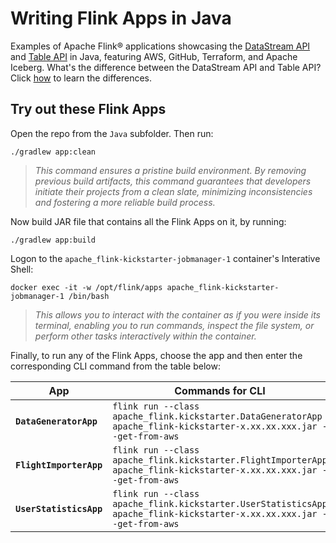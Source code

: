 # Writing Flink Apps in Java
Examples of Apache Flink® applications showcasing the [DataStream API](https://nightlies.apache.org/flink/flink-docs-master/docs/learn-flink/datastream_api/) and [Table API](https://nightlies.apache.org/flink/flink-docs-master/docs/dev/table/overview/) in Java, featuring AWS, GitHub, Terraform, and Apache Iceberg.  What's the difference between the DataStream API and Table API?  Click [how](../.blog/datastream-vs-table-api.md) to learn the differences. 

## Try out these Flink Apps
Open the repo from the `Java` subfolder.  Then run:

```
./gradlew app:clean
```

> *This command ensures a pristine build environment.  By removing previous build artifacts, this command guarantees that developers initiate their projects from a clean slate, minimizing inconsistencies and fostering a more reliable build process.*


Now build JAR file that contains all the Flink Apps on it, by running:

```
./gradlew app:build
```

Logon to the `apache_flink-kickstarter-jobmanager-1` container's Interative Shell:

```
docker exec -it -w /opt/flink/apps apache_flink-kickstarter-jobmanager-1 /bin/bash
```

> *This allows you to interact with the container as if you were inside its terminal, enabling you to run commands, inspect the file system, or perform other tasks interactively within the container.*

Finally, to run any of the Flink Apps, choose the app and then enter the corresponding CLI command from the table below:

App|Commands for CLI
-|-
**`DataGeneratorApp`**|`flink run --class apache_flink.kickstarter.DataGeneratorApp apache_flink-kickstarter-x.xx.xx.xxx.jar --get-from-aws`
**`FlightImporterApp`**|`flink run --class apache_flink.kickstarter.FlightImporterApp apache_flink-kickstarter-x.xx.xx.xxx.jar --get-from-aws`
**`UserStatisticsApp`**|`flink run --class apache_flink.kickstarter.UserStatisticsApp apache_flink-kickstarter-x.xx.xx.xxx.jar --get-from-aws`
